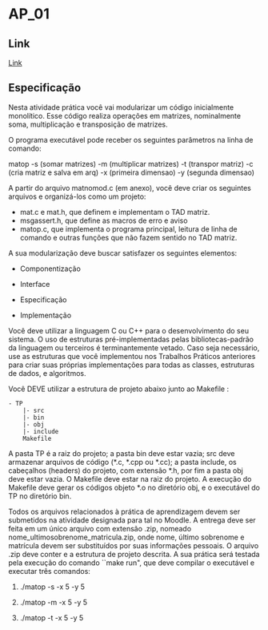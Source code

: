 # AP_01
## Link
[Link](https://virtual.ufmg.br/20242/mod/assign/view.php?id=66521)


## Especificação
Nesta atividade prática você vai modularizar um código inicialmente monolítico. Esse código realiza operações em matrizes, nominalmente soma, multiplicação e transposição de matrizes.

O programa executável pode receber os seguintes parâmetros na linha de comando:

matop
    -s     (somar matrizes)
    -m     (multiplicar matrizes)
    -t     (transpor matriz)
    -c <arq>     (cria matriz e salva em arq)
    -x <int>    (primeira dimensao)
    -y <int>    (segunda dimensao)

A partir do arquivo matnomod.c (em anexo), você deve criar os seguintes arquivos e organizá-los como um projeto:

- mat.c e mat.h, que definem e implementam o TAD matriz.
- msgassert.h, que define as macros de erro e aviso
- matop.c, que implementa o programa principal, leitura de linha de comando e outras funções que não fazem sentido no TAD matriz.

A sua modularização deve buscar satisfazer os seguintes elementos:

- Componentização

- Interface

- Especificação

- Implementação

Você deve utilizar a linguagem C ou C++ para o desenvolvimento do seu sistema. O uso de estruturas pré-implementadas pelas bibliotecas-padrão da linguagem ou terceiros é terminantemente vetado. Caso seja necessário, use as estruturas que você implementou nos Trabalhos Práticos anteriores para criar suas próprias implementações para todas as classes, estruturas de dados, e algoritmos.

Você DEVE utilizar a estrutura de projeto abaixo junto ao Makefile :

    - TP
        |- src
        |- bin
        |- obj
        |- include
        Makefile

A pasta TP é a raiz do projeto; a pasta bin deve estar vazia; src deve armazenar arquivos de código (*.c, *.cpp ou *.cc); a pasta include, os cabeçalhos (headers) do projeto, com extensão *.h, por fim a pasta obj deve estar vazia. O Makefile deve estar na raiz do projeto. A execução do Makefile deve gerar os códigos objeto *.o no diretório obj, e o executável do TP no diretório bin.


Todos os arquivos relacionados à prática de aprendizagem devem ser submetidos na atividade designada para tal no Moodle. A entrega deve ser feita em um único arquivo com extensão .zip, nomeado nome_ultimosobrenome_matricula.zip, onde nome, último sobrenome e matrícula devem ser substituídos por suas informações pessoais. O arquivo .zip deve conter e a estrutura de projeto descrita. A sua prática será testada pela execução do comando ``make run", que deve compilar o executável e executar três comandos:

1. ./matop -s -x 5 -y 5

2. ./matop -m -x 5 -y 5

3. ./matop -t -x 5 -y 5